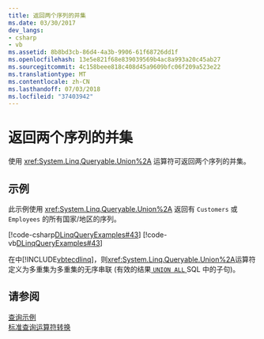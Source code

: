 ```yaml
---
title: 返回两个序列的并集
ms.date: 03/30/2017
dev_langs:
- csharp
- vb
ms.assetid: 8b8bd3cb-86d4-4a3b-9906-61f68726dd1f
ms.openlocfilehash: 13e5e821f68e839039569b4ac8a993a20c45ab27
ms.sourcegitcommit: 4c158beee818c408d45a9609bfc06f209a523e22
ms.translationtype: MT
ms.contentlocale: zh-CN
ms.lasthandoff: 07/03/2018
ms.locfileid: "37403942"
---
```

# <a name="return-the-set-union-of-two-sequences"></a>返回两个序列的并集
使用 <xref:System.Linq.Queryable.Union%2A> 运算符可返回两个序列的并集。  
  
## <a name="example"></a>示例  
 此示例使用 <xref:System.Linq.Queryable.Union%2A> 返回有 `Customers` 或 `Employees` 的所有国家/地区的序列。  
  
 [!code-csharp[DLinqQueryExamples#43](../../../../../../samples/snippets/csharp/VS_Snippets_Data/DLinqQueryExamples/cs/Program.cs#43)]
 [!code-vb[DLinqQueryExamples#43](../../../../../../samples/snippets/visualbasic/VS_Snippets_Data/DLinqQueryExamples/vb/Module1.vb#43)]  
  
 在中[!INCLUDE[vbtecdlinq](../../../../../../includes/vbtecdlinq-md.md)]，则<xref:System.Linq.Queryable.Union%2A>运算符定义为多重集为多重集的无序串联 (有效的结果[ `UNION ALL` ](https://docs.microsoft.com/en-us/sql/t-sql/language-elements/set-operators-union-transact-sql?view=sql-server-2017) SQL 中的子句)。  
  
## <a name="see-also"></a>请参阅  
 [查询示例](../../../../../../docs/framework/data/adonet/sql/linq/query-examples.md)  
 [标准查询运算符转换](../../../../../../docs/framework/data/adonet/sql/linq/standard-query-operator-translation.md)
